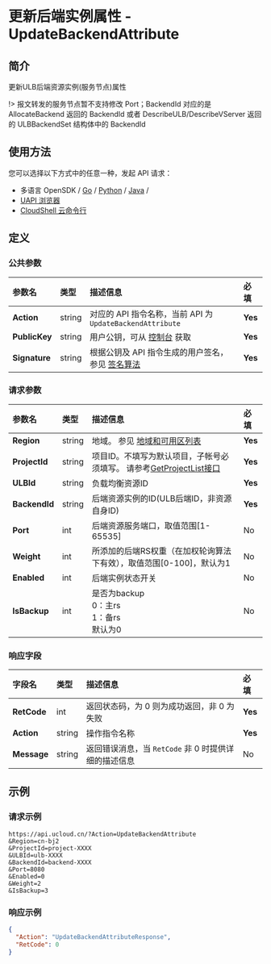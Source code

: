 # 更新后端实例属性 - UpdateBackendAttribute

## 简介

更新ULB后端资源实例(服务节点)属性



!> 报文转发的服务节点暂不支持修改 Port；BackendId 对应的是 AllocateBackend 返回的 BackendId 或者 DescribeULB/DescribeVServer 返回的 ULBBackendSet 结构体中的 BackendId


## 使用方法

您可以选择以下方式中的任意一种，发起 API 请求：
- 多语言 OpenSDK / [Go](https://github.com/ucloud/ucloud-sdk-go) / [Python](https://github.com/ucloud/ucloud-sdk-python3) / [Java](https://github.com/ucloud/ucloud-sdk-java) /
- [UAPI 浏览器](https://console.ucloud.cn/uapi/detail?id=UpdateBackendAttribute)
- [CloudShell 云命令行](https://shell.ucloud.cn/)


## 定义

### 公共参数

| 参数名 | 类型 | 描述信息 | 必填 |
|:---|:---|:---|:---|
| **Action**     | string  | 对应的 API 指令名称，当前 API 为 `UpdateBackendAttribute`                        | **Yes** |
| **PublicKey**  | string  | 用户公钥，可从 [控制台](https://console.ucloud.cn/uapi/apikey) 获取                                             | **Yes** |
| **Signature**  | string  | 根据公钥及 API 指令生成的用户签名，参见 [签名算法](api/summary/signature.md)  | **Yes** |

### 请求参数

| 参数名 | 类型 | 描述信息 | 必填 |
|:---|:---|:---|:---|
| **Region** | string | 地域。 参见 [地域和可用区列表](api/summary/regionlist) |**Yes**|
| **ProjectId** | string | 项目ID。不填写为默认项目，子帐号必须填写。 请参考[GetProjectList接口](api/summary/get_project_list) |**Yes**|
| **ULBId** | string | 负载均衡资源ID |**Yes**|
| **BackendId** | string | 后端资源实例的ID(ULB后端ID，非资源自身ID) |**Yes**|
| **Port** | int | 后端资源服务端口，取值范围[1-65535] |No|
| **Weight** | int | 所添加的后端RS权重（在加权轮询算法下有效），取值范围[0-100]，默认为1 |No|
| **Enabled** | int | 后端实例状态开关 |No|
| **IsBackup** | int | 是否为backup<br />0：主rs<br />1：备rs<br />默认为0 |No|

### 响应字段

| 字段名 | 类型 | 描述信息 | 必填 |
|:---|:---|:---|:---|
| **RetCode** | int | 返回状态码，为 0 则为成功返回，非 0 为失败 |**Yes**|
| **Action** | string | 操作指令名称 |**Yes**|
| **Message** | string | 返回错误消息，当 `RetCode` 非 0 时提供详细的描述信息 |No|




## 示例

### 请求示例
    
```
https://api.ucloud.cn/?Action=UpdateBackendAttribute
&Region=cn-bj2
&ProjectId=project-XXXX
&ULBId=ulb-XXXX
&BackendId=backend-XXXX
&Port=8080
&Enabled=0
&Weight=2
&IsBackup=3
```

### 响应示例
    
```json
{
  "Action": "UpdateBackendAttributeResponse",
  "RetCode": 0
}
```





